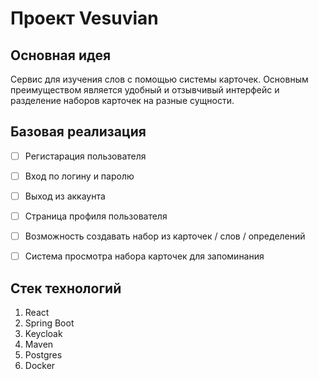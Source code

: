 # Проект Vesuvian 

## Основная идея

Сервис для изучения слов с помощью системы карточек. Основным преимуществом является удобный и отзывчивый интерфейс и разделение наборов карточек на разные сущности.


## Базовая реализация

- [ ] Регистарация пользователя
- [ ] Вход по логину и паролю
- [ ] Выход из аккаунта
- [ ] Страница профиля пользователя
- [ ] Возможность создавать набор из карточек / слов / определений
- [ ] Система просмотра набора карточек для запоминания


## Стек технологий

1) React
2) Spring Boot
3) Keycloak
4) Maven
5) Postgres
6) Docker 



